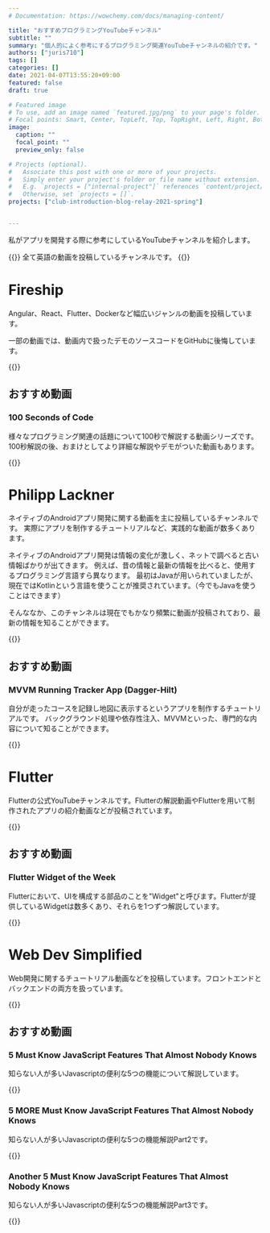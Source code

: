 ```yaml
---
# Documentation: https://wowchemy.com/docs/managing-content/

title: "おすすめプログラミングYouTubeチャンネル"
subtitle: ""
summary: "個人的によく参考にするプログラミング関連YouTubeチャンネルの紹介です。"
authors: ["juris710"]
tags: []
categories: []
date: 2021-04-07T13:55:20+09:00
featured: false
draft: true

# Featured image
# To use, add an image named `featured.jpg/png` to your page's folder.
# Focal points: Smart, Center, TopLeft, Top, TopRight, Left, Right, BottomLeft, Bottom, BottomRight.
image:
  caption: ""
  focal_point: ""
  preview_only: false

# Projects (optional).
#   Associate this post with one or more of your projects.
#   Simply enter your project's folder or file name without extension.
#   E.g. `projects = ["internal-project"]` references `content/project/deep-learning/index.md`.
#   Otherwise, set `projects = []`.
projects: ["club-introduction-blog-relay-2021-spring"]


---
```

私がアプリを開発する際に参考にしているYouTubeチャンネルを紹介します。

{{<callout note>}}
全て英語の動画を投稿しているチャンネルです。
{{</callout>}}

# Fireship

Angular、React、Flutter、Dockerなど幅広いジャンルの動画を投稿しています。

一部の動画では、動画内で扱ったデモのソースコードをGitHubに後悔しています。

{{<cta cta_text="チャンネルを見る" cta_link="https://www.youtube.com/channel/UCsBjURrPoezykLs9EqgamOA" cta_new_tab="true">}}

## おすすめ動画

### 100 Seconds of Code

様々なプログラミング関連の話題について100秒で解説する動画シリーズです。100秒解説の後、おまけとしてより詳細な解説やデモがついた動画もあります。

{{<cta cta_text="再生リストを見る" cta_link="https://www.youtube.com/playlist?list=PL0vfts4VzfNiI1BsIK5u7LpPaIDKMJIDN" cta_new_tab="true">}}

# Philipp Lackner

ネイティブのAndroidアプリ開発に関する動画を主に投稿しているチャンネルです。
実際にアプリを制作するチュートリアルなど、実践的な動画が数多くあります。

ネイティブのAndroidアプリ開発は情報の変化が激しく、ネットで調べると古い情報ばかりが出てきます。
例えば、昔の情報と最新の情報を比べると、使用するプログラミング言語すら異なります。
最初はJavaが用いられていましたが、現在ではKotlinという言語を使うことが推奨されています。（今でもJavaを使うことはできます）

そんななか、このチャンネルは現在でもかなり頻繁に動画が投稿されており、最新の情報を知ることができます。

{{<cta cta_text="チャンネルを見る" cta_link="https://www.youtube.com/channel/UCKNTZMRHPLXfqlbdOI7mCkg" cta_new_tab="true">}}

## おすすめ動画

### MVVM Running Tracker App (Dagger-Hilt)

自分が走ったコースを記録し地図に表示するというアプリを制作するチュートリアルです。
バックグラウンド処理や依存性注入、MVVMといった、専門的な内容について知ることができます。

{{<cta cta_text="再生リストを見る" cta_link="https://www.youtube.com/playlist?list=PLQkwcJG4YTCQ6emtoqSZS2FVwZR9FT3BV" cta_new_tab="true">}}

# Flutter

Flutterの公式YouTubeチャンネルです。Flutterの解説動画やFlutterを用いて制作されたアプリの紹介動画などが投稿されています。

{{<cta cta_text="チャンネルを見る" cta_link="https://www.youtube.com/c/flutterdev" cta_new_tab="true">}}

## おすすめ動画

### Flutter Widget of the Week

Flutterにおいて、UIを構成する部品のことを"Widget"と呼びます。Flutterが提供しているWidgetは数多くあり、それらを1つずつ解説しています。

{{<cta cta_text="再生リストを見る" cta_link="https://www.youtube.com/playlist?list=PLjxrf2q8roU23XGwz3Km7sQZFTdB996iG" cta_new_tab="true">}}

# Web Dev Simplified

Web開発に関するチュートリアル動画などを投稿しています。フロントエンドとバックエンドの両方を扱っています。

{{<cta cta_text="チャンネルを見る" cta_link="https://www.youtube.com/channel/UCFbNIlppjAuEX4znoulh0Cw" cta_new_tab="true">}}

## おすすめ動画

### 5 Must Know JavaScript Features That Almost Nobody Knows

知らない人が多いJavascriptの便利な5つの機能について解説しています。  

{{<cta cta_text="動画を見る" cta_link="https://www.youtube.com/watch?v=v2tJ3nzXh8I" cta_new_tab="true">}}

### 5 MORE Must Know JavaScript Features That Almost Nobody Knows

知らない人が多いJavascriptの便利な5つの機能解説Part2です。

{{<cta cta_text="動画を見る" cta_link="https://www.youtube.com/watch?v=WIP1czLm3CY" cta_new_tab="true">}}

### Another 5 Must Know JavaScript Features That Almost Nobody Knows

知らない人が多いJavascriptの便利な5つの機能解説Part3です。

{{<cta cta_text="動画を見る" cta_link="https://www.youtube.com/watch?v=yJDofSGTSPQ" cta_new_tab="true">}}
